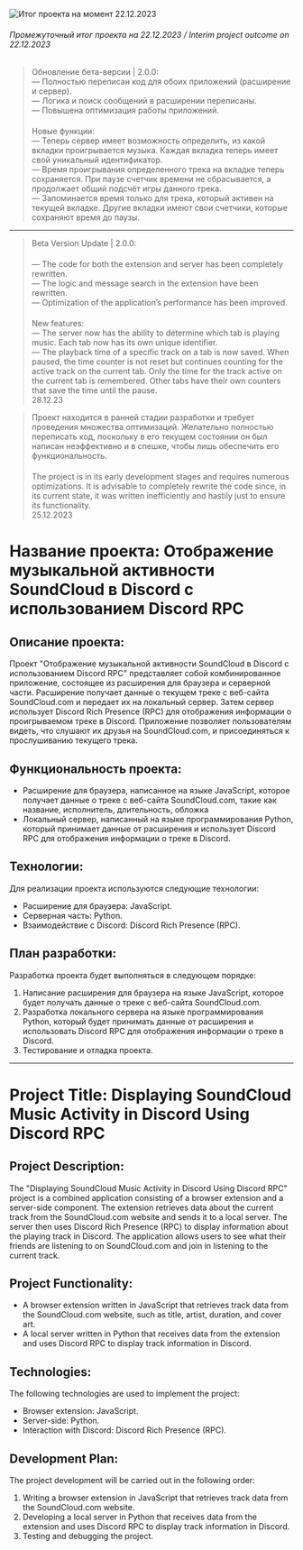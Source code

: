 [//]: # (Сайт для форматирования: https://dillinger.io/ и https://gist.github.com/Jekins/2bf2d0638163f1294637)

![Итог проекта на момент 22.12.2023](https://cdn.discordapp.com/attachments/888178520981909555/1187869237293883392/1.png)
###### Промежуточный итог проекта на 22.12.2023 / Interim project outcome on 22.12.2023

<blockquote>
<p class="has-line-data" data-line-start="0" data-line-end="9">Обновление бета-версии | 2.0.0:<br>
— Полностью переписан код для обоих приложений (расширение и сервер).<br>
— Логика и поиск сообщений в расширении переписаны.<br>
— Повышена оптимизация работы приложений.<br>
ㅤ<br>
Новые функции:<br>
— Теперь сервер имеет возможность определить, из какой вкладки проигрывается музыка. Каждая вкладка теперь имеет свой уникальный идентификатор.<br>
— Время проигрывания определенного трека на вкладке теперь сохраняется. При паузе счетчик времени не сбрасывается, а продолжает общий подсчёт игры данного трека.<br>
— Запоминается время только для трека, который активен на текущей вкладке. Другие вкладки имеют свои счетчики, которые сохраняют время до паузы.</p>
</blockquote>
<hr>
<blockquote>
<p class="has-line-data" data-line-start="10" data-line-end="20">Beta Version Update | 2.0.0:<br>
ㅤ<br>
— The code for both the extension and server has been completely rewritten.<br>
— The logic and message search in the extension have been rewritten.<br>
— Optimization of the application’s performance has been improved.<br>
ㅤ<br>
New features:<br>
— The server now has the ability to determine which tab is playing music. Each tab now has its own unique identifier.<br>
— The playback time of a specific track on a tab is now saved. When paused, the time counter is not reset but continues counting for the active track on the current tab. Only the time for the track active on the current tab is remembered. Other tabs have their own counters that save the time until the pause.<br>
28.12.23</p>
</blockquote>

<blockquote>
<p class="has-line-data" data-line-start="0" data-line-end="4">Проект находится в ранней стадии разработки и требует проведения множества оптимизаций. Желательно полностью переписать код, поскольку в его текущем состоянии он был написан неэффективно и в спешке, чтобы лишь обеспечить его функциональность.<br>
ㅤ<br>
The project is in its early development stages and requires numerous optimizations. It is advisable to completely rewrite the code since, in its current state, it was written inefficiently and hastily just to ensure its functionality.<br>
25.12.2023</p>
</blockquote>

# Название проекта: Отображение музыкальной активности SoundCloud в Discord с использованием Discord RPC

## Описание проекта:
Проект "Отображение музыкальной активности SoundCloud в Discord с использованием Discord RPC" представляет собой комбинированное приложение, состоящее из расширения для браузера и серверной части. Расширение получает данные о текущем треке с веб-сайта SoundCloud.com и передает их на локальный сервер. Затем сервер использует Discord Rich Presence (RPC) для отображения информации о проигрываемом треке в Discord. Приложение позволяет пользователям видеть, что слушают их друзья на SoundCloud.com, и присоединяться к прослушиванию текущего трека.

## Функциональность проекта:
- Расширение для браузера, написанное на языке JavaScript, которое получает данные о треке с веб-сайта SoundCloud.com, такие как название, исполнитель, длительность, обложка
- Локальный сервер, написанный на языке программирования Python, который принимает данные от расширения и использует Discord RPC для отображения информации о треке в Discord.

## Технологии:
Для реализации проекта используются следующие технологии:
- Расширение для браузера: JavaScript.
- Серверная часть: Python.
- Взаимодействие с Discord: Discord Rich Presence (RPC).

## План разработки:
Разработка проекта будет выполняться в следующем порядке:
1. Написание расширения для браузера на языке JavaScript, которое будет получать данные о треке с веб-сайта SoundCloud.com.
2. Разработка локального сервера на языке программирования Python, который будет принимать данные от расширения и использовать Discord RPC для отображения информации о треке в Discord.
3. Тестирование и отладка проекта.
---
# Project Title: Displaying SoundCloud Music Activity in Discord Using Discord RPC

## Project Description:
The "Displaying SoundCloud Music Activity in Discord Using Discord RPC" project is a combined application consisting of a browser extension and a server-side component. The extension retrieves data about the current track from the SoundCloud.com website and sends it to a local server. The server then uses Discord Rich Presence (RPC) to display information about the playing track in Discord. The application allows users to see what their friends are listening to on SoundCloud.com and join in listening to the current track.

## Project Functionality:
- A browser extension written in JavaScript that retrieves track data from the SoundCloud.com website, such as title, artist, duration, and cover art.
- A local server written in Python that receives data from the extension and uses Discord RPC to display track information in Discord.

## Technologies:
The following technologies are used to implement the project:
- Browser extension: JavaScript.
- Server-side: Python.
- Interaction with Discord: Discord Rich Presence (RPC).

## Development Plan:
The project development will be carried out in the following order:
1. Writing a browser extension in JavaScript that retrieves track data from the SoundCloud.com website.
2. Developing a local server in Python that receives data from the extension and uses Discord RPC to display track information in Discord.
3. Testing and debugging the project.
